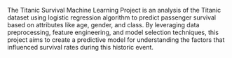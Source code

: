 
The Titanic Survival Machine Learning Project is an analysis of the Titanic dataset using logistic regression algorithm to predict passenger survival based on attributes like age, gender, and class. By leveraging data preprocessing, feature engineering, and model selection techniques, this project aims to create a predictive model for understanding the factors that influenced survival rates during this historic event.
